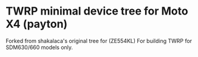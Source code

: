 TWRP minimal device tree for Moto X4 (payton)
========================================================

Forked from shakalaca's original tree for (ZE554KL)
For building TWRP for SDM630/660 models only.
